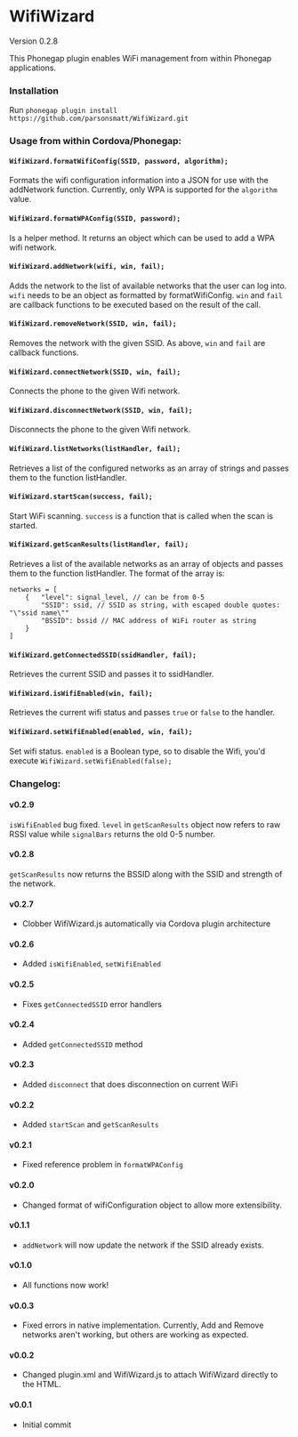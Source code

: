 # WifiWizard

Version 0.2.8

This Phonegap plugin enables WiFi management from within Phonegap applications.

### Installation

Run `phonegap plugin install https://github.com/parsonsmatt/WifiWizard.git`

### Usage from within Cordova/Phonegap:

#### `WifiWizard.formatWifiConfig(SSID, password, algorithm);` 

Formats the wifi configuration information into a JSON for use with the addNetwork function. Currently, only WPA is supported for the `algorithm` value.

#### `WifiWizard.formatWPAConfig(SSID, password);` 

Is a helper method. It returns an object which can be used to add a WPA wifi network.

#### `WifiWizard.addNetwork(wifi, win, fail);` 

Adds the network to the list of available networks that the user can log into. `wifi` needs to be an object as formatted by formatWifiConfig. `win` and `fail` are callback functions to be executed based on the result of the call.

#### `WifiWizard.removeNetwork(SSID, win, fail);` 

Removes the network with the given SSID. As above, `win` and `fail` are callback functions.

#### `WifiWizard.connectNetwork(SSID, win, fail);` 

Connects the phone to the given Wifi network.

#### `WifiWizard.disconnectNetwork(SSID, win, fail);` 

Disconnects the phone to the given Wifi network.

#### `WifiWizard.listNetworks(listHandler, fail);` 

Retrieves a list of the configured networks as an array of strings and passes them to the function listHandler.

#### `WifiWizard.startScan(success, fail);` 

Start WiFi scanning. `success` is a function that is called when the scan is started. 

#### `WifiWizard.getScanResults(listHandler, fail);` 

Retrieves a list of the available networks as an array of objects and passes them to the function listHandler. The format of the array is:

    networks = [
        {   "level": signal_level, // can be from 0-5
            "SSID": ssid, // SSID as string, with escaped double quotes: "\"ssid name\""
            "BSSID": bssid // MAC address of WiFi router as string
        }
    ]

#### `WifiWizard.getConnectedSSID(ssidHandler, fail);` 

Retrieves the current SSID and passes it to ssidHandler.

#### `WifiWizard.isWifiEnabled(win, fail);` 

Retrieves the current wifi status and passes `true` or `false` to the handler.

#### `WifiWizard.setWifiEnabled(enabled, win, fail);` 

Set wifi status. `enabled` is a Boolean type, so to disable the Wifi, you'd execute `WifiWizard.setWifiEnabled(false);`

### Changelog:

#### v0.2.9

`isWifiEnabled` bug fixed. `level` in `getScanResults` object now refers to raw RSSI value while `signalBars` returns the old 0-5 number.

#### v0.2.8

`getScanResults` now returns the BSSID along with the SSID and strength of the network.

#### v0.2.7

- Clobber WifiWizard.js automatically via Cordova plugin architecture

#### v0.2.6 

- Added `isWifiEnabled`, `setWifiEnabled`

#### v0.2.5 

- Fixes `getConnectedSSID` error handlers

#### v0.2.4 

- Added `getConnectedSSID` method

#### v0.2.3 

- Added `disconnect` that does disconnection on current WiFi

#### v0.2.2 

- Added `startScan` and `getScanResults`

#### v0.2.1 

- Fixed reference problem in `formatWPAConfig`

#### v0.2.0 

- Changed format of wifiConfiguration object to allow more extensibility.

#### v0.1.1 

- `addNetwork` will now update the network if the SSID already exists.

#### v0.1.0 

- All functions now work!

#### v0.0.3 

- Fixed errors in native implementation. Currently, Add and Remove networks aren't working, but others are working as expected.

#### v0.0.2 

- Changed plugin.xml and WifiWizard.js to attach WifiWizard directly to the HTML.

#### v0.0.1 

- Initial commit
